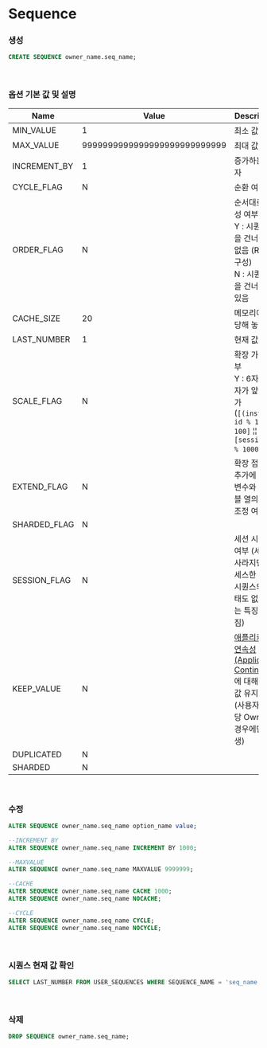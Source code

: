 Sequence
===

### 생성
```sql
CREATE SEQUENCE owner_name.seq_name;
```

<br>

### 옵션 기본 값 및 설명
|Name|Value|Description|
|-|-|-|
|MIN_VALUE|1|최소 값|
|MAX_VALUE|9999999999999999999999999999|최대 값|
|INCREMENT_BY|1|증가하는 숫자|
|CYCLE_FLAG|N|순환 여부|
|ORDER_FLAG|N|순서대로 생성 여부<br>Y : 시퀀스 값을 건너뛸 수 없음 (RAC 구성)<br>N : 시퀀스 값을 건너뛸 수 있음|
|CACHE_SIZE|20|메모리에 할당해 놓을 양|
|LAST_NUMBER|1|현재 값|
|SCALE_FLAG|N|확장 가능 여부<br>Y : 6자리 숫자가 앞에 추가 (`[(instance id % 100) + 100]` ¦¦ `[session id % 1000]`)|
|EXTEND_FLAG|N|확장 접두사 추가에 따른 변수와 테이블 열의 크기 조정 여부|
|SHARDED_FLAG|N|
|SESSION_FLAG|N|세션 시퀀스 여부 (세션이 사라지면 액세스한 세션 시퀀스의 상태도 없어지는 특징을 가짐)|
|KEEP_VALUE|N|[애플리케이션 연속성 (Application Continuity)](https://docs.oracle.com/en/database/oracle/oracle-database/21/racad/ensuring-application-continuity.html#GUID-E4A114A2-EA77-4037-A62A-BDFCF1E6D072) 에 대해 원래 값 유지 여부 (사용자가 해당 Owner일 경우에만 발생)|
|DUPLICATED|N|
|SHARDED|N|

<br>

### 수정
```sql
ALTER SEQUENCE owner_name.seq_name option_name value;

--INCREMENT BY
ALTER SEQUENCE owner_name.seq_name INCREMENT BY 1000;

--MAXVALUE
ALTER SEQUENCE owner_name.seq_name MAXVALUE 9999999;

--CACHE
ALTER SEQUENCE owner_name.seq_name CACHE 1000;
ALTER SEQUENCE owner_name.seq_name NOCACHE;

--CYCLE
ALTER SEQUENCE owner_name.seq_name CYCLE;
ALTER SEQUENCE owner_name.seq_name NOCYCLE;
```

<br>

### 시퀀스 현재 값 확인
```sql
SELECT LAST_NUMBER FROM USER_SEQUENCES WHERE SEQUENCE_NAME = 'seq_name';
```

<br>

### 삭제
```sql
DROP SEQUENCE owner_name.seq_name;
```

<br>
